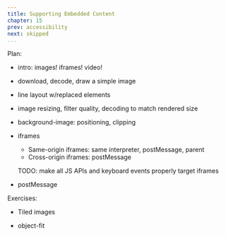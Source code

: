 ```yaml
---
title: Supporting Embedded Content
chapter: 15
prev: accessibility
next: skipped
...
```



Plan:

* intro: images! iframes! video!

* download, decode, draw a simple image

* line layout w/replaced elements

* image resizing, filter quality, decoding to match rendered size

* background-image: positioning, clipping

* iframes
  * Same-origin iframes: same interpreter, postMessage, parent
  * Cross-origin iframes: postMessage

  TODO: make all JS APIs and keyboard events properly target iframes

* postMessage

Exercises:

* Tiled images

* object-fit

